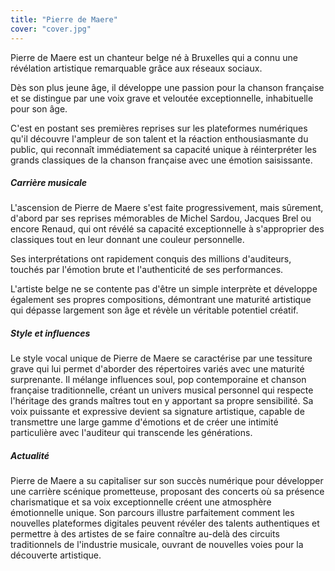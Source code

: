 ```yaml
---
title: "Pierre de Maere"
cover: "cover.jpg"
---
```


Pierre de Maere est un chanteur belge né à Bruxelles qui a connu une révélation artistique remarquable grâce aux réseaux sociaux.

Dès son plus jeune âge, il développe une passion pour la chanson française et se distingue par une voix grave et veloutée exceptionnelle,
inhabituelle pour son âge.

C'est en postant ses premières reprises sur les plateformes numériques qu'il découvre l'ampleur de son talent et la réaction
enthousiasmante du public, qui reconnaît immédiatement sa capacité unique à réinterpréter les grands classiques de la chanson
française avec une émotion saisissante.


##### Carrière musicale

L'ascension de Pierre de Maere s'est faite progressivement, mais sûrement, d'abord par ses reprises mémorables de Michel Sardou,
Jacques Brel ou encore Renaud, qui ont révélé sa capacité exceptionnelle à s'approprier des classiques tout en leur donnant une couleur
personnelle.

Ses interprétations ont rapidement conquis des millions d'auditeurs, touchés par l'émotion brute et l'authenticité de ses performances.

L'artiste belge ne se contente pas d'être un simple interprète et développe également ses propres compositions, démontrant une
maturité artistique qui dépasse largement son âge et révèle un véritable potentiel créatif.


##### Style et influences

Le style vocal unique de Pierre de Maere se caractérise par une tessiture grave qui lui permet d'aborder des répertoires variés avec une maturité surprenante. Il mélange influences soul, pop contemporaine et chanson française traditionnelle, créant un univers musical personnel qui respecte l'héritage des grands maîtres tout en y apportant sa propre sensibilité. Sa voix puissante et expressive devient sa signature artistique, capable de transmettre une large gamme d'émotions et de créer une intimité particulière avec l'auditeur qui transcende les générations.


##### Actualité

Pierre de Maere a su capitaliser sur son succès numérique pour développer une carrière scénique prometteuse, proposant des concerts où sa présence charismatique et sa voix exceptionnelle créent une atmosphère émotionnelle unique. Son parcours illustre parfaitement comment les nouvelles plateformes digitales peuvent révéler des talents authentiques et permettre à des artistes de se faire connaître au-delà des circuits traditionnels de l'industrie musicale, ouvrant de nouvelles voies pour la découverte artistique.
